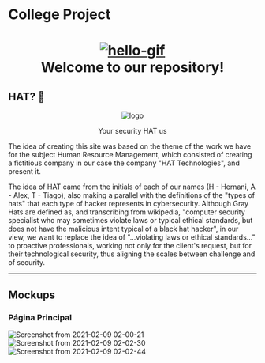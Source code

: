 # College Project

<a href="https://github.com/xbeatzsec/xbeatzsec.github.io"><h1 align="center"> <img src="https://github.com/tusharnankani/tusharnankani/blob/master/Assets/hello.gif" alt="hello-gif"></a> <br >Welcome to our repository!</h1>

## HAT? 🤔

<p align="center">
  <img src="https://user-images.githubusercontent.com/75812403/104663021-fd1bc880-56c3-11eb-98b0-2fc932040081.png" alt="logo"/></p>
<P align="center">
  Your security HAT us</p>
  
  
The idea of creating this site was based on the theme of the work we have for the subject Human Resource Management, which consisted of creating a fictitious company
in our case the company "HAT Technologies", and present it.

The idea of HAT came from the initials of each of our names (H - Hernani, A - Alex, T - Tiago), also making a parallel with the definitions of the "types of hats" that each type of hacker represents in cybersecurity. Although Gray Hats are defined as, and transcribing from wikipedia, "computer security specialist who may sometimes violate laws or typical ethical standards, but does not have the malicious intent typical of a black hat hacker", in our view, we want to replace the idea of "...violating laws or ethical standards..." to proactive professionals, working not only for the client's request, but for their technological security, thus aligning the scales between challenge and of security. 


-----------------------------------------------------------



## Mockups



### Página Principal

![Screenshot from 2021-02-09 02-00-21](https://user-images.githubusercontent.com/75812403/107305347-b929a280-6a7a-11eb-9766-7afb2847b56e.png)
![Screenshot from 2021-02-09 02-02-30](https://user-images.githubusercontent.com/75812403/107305441-e9714100-6a7a-11eb-8c82-ba9aed17ea3a.png)
![Screenshot from 2021-02-09 02-02-44](https://user-images.githubusercontent.com/75812403/107305462-f2faa900-6a7a-11eb-980d-dc2a115a6b5a.png)
